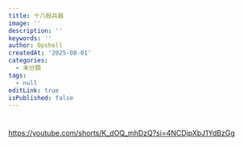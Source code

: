 ```yaml
---
title: 十八般兵器
image: ''
description: ''
keywords: ''
author: Opshell
createdAt: '2025-08-01'
categories:
  - 未分類
tags:
  - null
editLink: true
isPublished: false
---
```

#

https://youtube.com/shorts/K_dOQ_mhDzQ?si=4NCDjpXbJ1YdBzGg
